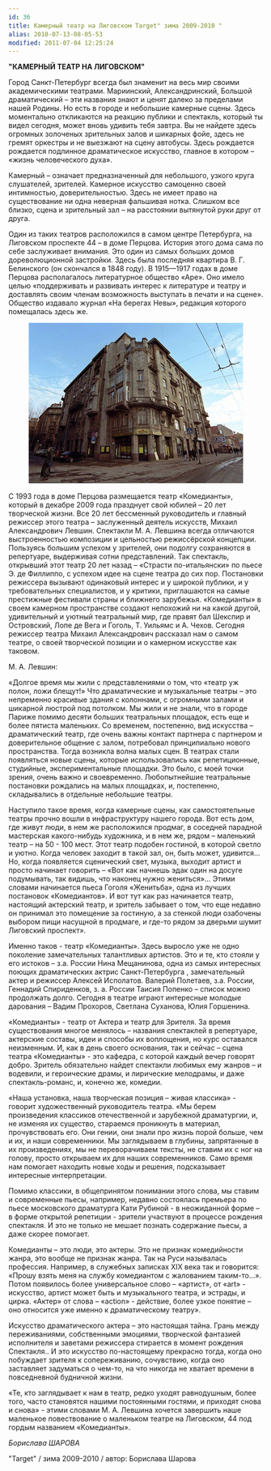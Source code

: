 ```yaml
---
id: 36
title: Камерный театр на Лиговском Target" зима 2009-2010 "
alias: 2010-07-13-08-05-53
modified: 2011-07-04 12:25:24
---
```


**"КАМЕРНЫЙ ТЕАТР НА ЛИГОВСКОМ"**

Город Санкт-Петербург всегда был знаменит на весь мир своими академическими театрами. Мариинский, Александринский, Большой драматический – эти названия знают и ценят далеко за пределами нашей Родины. Но есть в городе и небольшие камерные сцены. Здесь моментально откликаются на реакцию публики и спектакль, который ты видел сегодня, может вновь удивить тебя завтра. Вы не найдете здесь огромных золоченых зрительных залов и шикарных фойе, здесь не гремят оркестры и не выезжают на сцену автобусы. Здесь рождается рождается подлинное драматическое искусство, главное в котором – «жизнь человеческого духа».

Камерный – означает предназначенный для небольшого, узкого круга слушателей, зрителей. Камерное искусство самоценно своей интимностью, доверительностью. Здесь не имеет право на существование ни одна неверная фальшивая нотка. Слишком все близко, сцена и зрительный зал – на расстоянии вытянутой руки друг от друга.

Один из таких театров расположился в самом центре Петербурга, на Лиговском проспекте 44 – в доме Перцова. История этого дома сама по себе заслуживает внимания. Это один из самых больших домов дореволюционной застройки. Здесь была последняя квартира В. Г. Белинского (он скончался в 1848 году). В 1915—1917 годах в доме Перцова располагалось литературное общество «Аре». Оно имело целью «поддерживать и развивать интерес к литературе и театру и доставлять своим членам возможность выступать в печати и на сцене». Общество издавало журнал «На берегах Невы», редакция которого помещалась здесь же.

<figure><img src="./images/stories/x_3058f3c3.jpg" /></figure>

С 1993 года в доме Перцова размещается театр «Комедианты», который в декабре 2009 года празднует свой юбилей – 20 лет творческой жизни. Все 20 лет бессменный руководитель и главный режиссер этого театра – заслуженный деятель искусств, Михаил Александрович Левшин. Спектакли М. А. Левшина всегда отличаются выстроенностью композиции и цельностью режиссёрской концепции. Пользуясь большим успехом у зрителей, они подолгу сохраняются в репертуаре, выдерживая сотни представлений. Так спектакль, открывший этот театр 20 лет назад – «Страсти по-итальянски» по пьесе Э. де Филлиппо, с успехом идее на сцене театра до сих пор. Постановки режиссера вызывают одинаковый интерес и у широкой публики, и у требовательных специалистов, и у критики, приглашаются на самые престижные фестивали страны и ближнего зарубежья. «Комедианты» в своем камерном пространстве создают непохожий ни на какой другой, удивительный и уютный театральный мир, где правят бал Шекспир и Островский, Лопе де Вега и Гоголь, Т. Уильямс и А. Чехов. Сегодня режиссер театра Михаил Александрович рассказал нам о самом театре, о своей творческой позиции и о камерном искусстве как таковом.

М. А. Левшин:

«Долгое время мы жили с представлениями о том, что «театр уж полон, ложи блещут!» Что драматические и музыкальные театры – это непременно красивые здания с колоннами, с огромными залами и шикарной люстрой под потолком. Мы жили и не знали, что в городе Париже помимо десяти больших театральных площадок, есть еще и более пятиста маленьких. Со временем, постепенно, вид искусства – драматический театр, где очень важны контакт партнера с партнером и доверительное общение с залом, потребовал принципиально нового пространства. Тогда возникла волна малых сцен. В театрах стали появляться новые сцены, которые использовались как репетиционные, студийные, экспериментальные площадки. Это было, с моей точки зрения, очень важно и своевременно. Любопытнейшие театральные постановки рождались на малых площадках, и, постепенно, складывались в отдельные небольшие театры.

Наступило такое время, когда камерные сцены, как самостоятельные театры прочно вошли в инфраструктуру нашего города. Вот есть дом, где живут люди, в нем же расположился продмаг, в соседней парадной мастерская какого-нибудь художника, и в нем же, рядом – маленький театр – на 50 - 100 мест. Этот театр подобен гостиной, в которой светло и уютно. Когда человек заходит в такой зал, он, быть может, удивится… Но, когда появляется сценический свет, музыка, выходит артист и просто начинает говорить – «Вот как начнешь эдак один на досуге подумывать, так видишь, что наконец нужно жениться»… Этими словами начинается пьеса Гоголя «Женитьба», одна из лучших постановок «Комедиантов». И вот тут как раз начинается театр, настоящий актерский театр, и зритель забывает о том, что еще недавно он принимал это помещение за гостиную, а за стенкой люди озабочены выбором пищи насущной в продмаге, и где-то рядом за дверьми шумит Лиговский проспект».

Именно таков - театр «Комедианты». Здесь выросло уже не одно поколение замечательных талантливых артистов. Это и те, кто стояли у его истоков – з.а. России Нина Мещанинова, одна из самых интересных поющих драматических актрис Санкт-Петербурга , замечательный актер и режиссер Алексей Исполатов. Валерий Полетаев, з.а. России, Геннадий Спириденков, з. а. России Таисия Попенко – список можно продолжать долго. Сегодня в театре играют интересные молодые дарования – Вадим Прохоров, Светлана Суханова, Юлия Горшенина.

«Комедианты» - театр от Актера и театр для Зрителя. За время существования многое менялось – названия спектаклей в репертуаре, актерские составы, идеи и способы их воплощения, но курс оставался неизменным. И, как в день своего основания, так и сейчас – сцена театра «Комедианты» - это кафедра, с которой каждый вечер говорят добро. Зритель обязательно найдет спектакли любимых ему жанров – и водевили, и героические драмы, и лирические мелодрамы, и даже спектакль-романс, и, конечно же, комедии.

«Наша установка, наша творческая позиция – живая классика» - говорит художественный руководитель театра. «Мы берем произведения классиков отечественной и зарубежной драматургии, и, не изменяя их существо, стараемся проникнуть в материал, прочувствовать его. Они гении, они знали про жизнь порой больше, чем и их, и наши современники. Мы заглядываем в глубины, запрятанные в их произведениях, мы не переворачиваем тексты, не ставим их с ног на голову, просто открываем их для наших современников. Само время нам помогает находить новые ходы и решения, подсказывает интересные интерпретации.

Помимо классики, в общепринятом понимании этого слова, мы ставим и современные пьесы, например, недавно состоялась премьера по пьесе московского драматурга Кати Рубиной - в неожиданной форме – в форме открытой репетиции - зрители участвуют в процессе рождения спектакля. И это не только не мешает познать содержание пьесы, а даже скорее помогает.

Комедианты – это люди, это актеры. Это не признак комедийности жанра, это вообще не признак жанра. Так на Руси называлась профессия. Например, в служебных записках XIX века так и говорится: «Прошу взять меня на службу комедиантом с жалованием таким-то…». Потом появилось более универсальное слово – «артист», от «art» - искусство, артист может быть и музыкального театра, и эстрады, и цирка. «Актер» от слова – «action» - действие, более узкое понятие – оно относится уже именно к драматическому театру».

Искусство драматического актера – это настоящая тайна. Грань между переживаниями, собственными эмоциями, творческой фантазией исполнителя и заветами режиссера стирается в момент рождения Спектакля.. И это искусство по-настоящему прекрасно тогда, когда оно побуждает зрителя к сопереживанию, сочувствию, когда оно заставляет задуматься о чем-то, на что никогда не хватает времени в повседневной будничной жизни.

«Те, кто заглядывает к нам в театр, редко уходят равнодушным, более того, часто становятся нашими постоянными гостями, и приходят снова и снова» - этими словами М. А. Левшина хочется завершить наше маленькое повествование о маленьком театре на Лиговском, 44 под гордым названием «Комедианты».

_Борислава ШАРОВА_

"Target" / зима 2009-2010 / автор: Борислава Шарова

